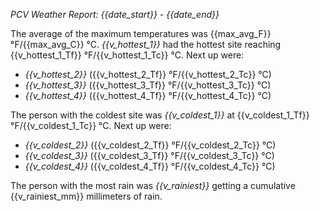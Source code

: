 *PCV Weather Report: {{date_start}} - {{date_end}}*

The average of the maximum temperatures was {{max_avg_F}} °F/{{max_avg_C}} °C. *{{v_hottest_1}}* had the hottest site reaching {{v_hottest_1_Tf}} °F/{{v_hottest_1_Tc}} °C. Next up were:

- *{{v_hottest_2}}* ({{v_hottest_2_Tf}} °F/{{v_hottest_2_Tc}} °C)
- *{{v_hottest_3}}* ({{v_hottest_3_Tf}} °F/{{v_hottest_3_Tc}} °C)
- *{{v_hottest_4}}* ({{v_hottest_4_Tf}} °F/{{v_hottest_4_Tc}} °C)

The person with the coldest site was *{{v_coldest_1}}* at {{v_coldest_1_Tf}} °F/{{v_coldest_1_Tc}} °C. Next up were:

- *{{v_coldest_2}}* ({{v_coldest_2_Tf}} °F/{{v_coldest_2_Tc}} °C)
- *{{v_coldest_3}}* ({{v_coldest_3_Tf}} °F/{{v_coldest_3_Tc}} °C)
- *{{v_coldest_4}}* ({{v_coldest_4_Tf}} °F/{{v_coldest_4_Tc}} °C)

The person with the most rain was *{{v_rainiest}}* getting a cumulative {{v_rainiest_mm}} millimeters of rain.
